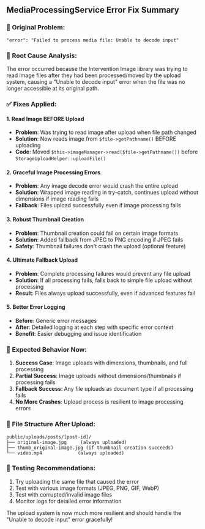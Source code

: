 ## MediaProcessingService Error Fix Summary

### 🔴 Original Problem:

```
"error": "Failed to process media file: Unable to decode input"
```

### 🔧 Root Cause Analysis:

The error occurred because the Intervention Image library was trying to read image files after they had been processed/moved by the upload system, causing a "Unable to decode input" error when the file was no longer accessible at its original path.

### ✅ Fixes Applied:

#### 1. **Read Image BEFORE Upload**

-   **Problem**: Was trying to read image after upload when file path changed
-   **Solution**: Now reads image from `$file->getPathname()` BEFORE uploading
-   **Code**: Moved `$this->imageManager->read($file->getPathname())` before `StorageUploadHelper::uploadFile()`

#### 2. **Graceful Image Processing Errors**

-   **Problem**: Any image decode error would crash the entire upload
-   **Solution**: Wrapped image reading in try-catch, continues upload without dimensions if image reading fails
-   **Fallback**: Files upload successfully even if image processing fails

#### 3. **Robust Thumbnail Creation**

-   **Problem**: Thumbnail creation could fail on certain image formats
-   **Solution**: Added fallback from JPEG to PNG encoding if JPEG fails
-   **Safety**: Thumbnail failures don't crash the upload (optional feature)

#### 4. **Ultimate Fallback Upload**

-   **Problem**: Complete processing failures would prevent any file upload
-   **Solution**: If all processing fails, falls back to simple file upload without processing
-   **Result**: Files always upload successfully, even if advanced features fail

#### 5. **Better Error Logging**

-   **Before**: Generic error messages
-   **After**: Detailed logging at each step with specific error context
-   **Benefit**: Easier debugging and issue identification

### 🎯 Expected Behavior Now:

1. **Success Case**: Image uploads with dimensions, thumbnails, and full processing
2. **Partial Success**: Image uploads without dimensions/thumbnails if processing fails
3. **Fallback Success**: Any file uploads as document type if all processing fails
4. **No More Crashes**: Upload process is resilient to image processing errors

### 📁 File Structure After Upload:

```
public/uploads/posts/[post-id]/
├── original-image.jpg     (always uploaded)
├── thumb_original-image.jpg (if thumbnail creation succeeds)
└── video.mp4             (always uploaded)
```

### 🔄 Testing Recommendations:

1. Try uploading the same file that caused the error
2. Test with various image formats (JPEG, PNG, GIF, WebP)
3. Test with corrupted/invalid image files
4. Monitor logs for detailed error information

The upload system is now much more resilient and should handle the "Unable to decode input" error gracefully!
